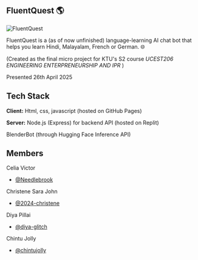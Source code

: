 ## FluentQuest 🌎
![FluentQuest](https://github.com/user-attachments/assets/562d945a-e046-4c47-805d-c13987938b53)

FluentQuest is a (as of now unfinished) language-learning AI chat bot that helps you learn Hindi, Malayalam, French or German. 🌐

(Created as the final micro project for KTU's S2 course *UCEST206 ENGINEERING ENTERPRENEURSHIP AND IPR* )

Presented 26th April 2025

## Tech Stack

**Client:** Html, css, javascript (hosted on GitHub Pages)

**Server:** Node.js (Express) for backend API (hosted on Replit)

BlenderBot (through Hugging Face Inference API)

## Members

Celia Victor
- [@Needlebrook](https://www.github.com/Needlebrook)

Christene Sara John 
- [@2024-christene](https://github.com/2024-Christene)

Diya Pillai
- [@diya-glitch](https://github.com/diya-glitch)

Chintu Jolly
- [@chintujolly](https://github.com/chintujolly)


